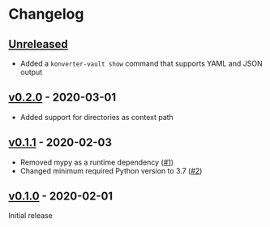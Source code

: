 # Changelog

## [Unreleased]

- Added a `konverter-vault show` command that supports YAML and JSON output

## [v0.2.0] - 2020-03-01

- Added support for directories as context path

## [v0.1.1] - 2020-02-03

- Removed mypy as a runtime dependency ([#1](https://github.com/westphahl/konverter/issues/1))
- Changed minimum required Python version to 3.7 ([#2](https://github.com/westphahl/konverter/issues/2))

## [v0.1.0] - 2020-02-01

Initial release

[unreleased]: https://github.com/westphahl/konverter/compare/v0.2.0...HEAD
[v0.2.0]: https://github.com/westphahl/konverter/compare/v0.1.1...v0.2.0
[v0.1.1]: https://github.com/westphahl/konverter/compare/v0.1.0...v0.1.1
[v0.1.0]: https://github.com/westphahl/konverter/releases/tag/v0.1.0

